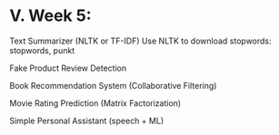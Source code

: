 # V. Week 5:

Text Summarizer (NLTK or TF-IDF)
Use NLTK to download stopwords: stopwords, punkt

Fake Product Review Detection

Book Recommendation System (Collaborative Filtering)

Movie Rating Prediction (Matrix Factorization)

Simple Personal Assistant (speech + ML)
